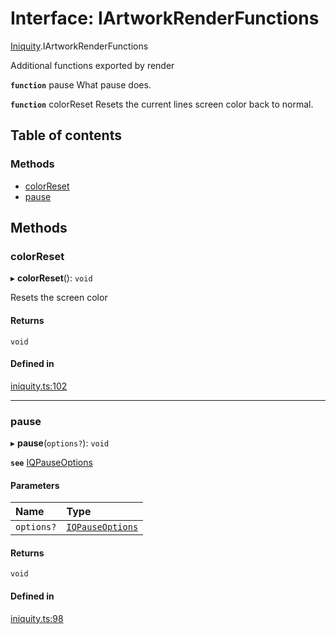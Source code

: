# Interface: IArtworkRenderFunctions

[Iniquity](../modules/Iniquity.md).IArtworkRenderFunctions

Additional functions exported by render

**`function`** pause What pause does.

**`function`** colorReset Resets the current lines screen color back to normal.

## Table of contents

### Methods

- [colorReset](Iniquity.IArtworkRenderFunctions.md#colorreset)
- [pause](Iniquity.IArtworkRenderFunctions.md#pause)

## Methods

### colorReset

▸ **colorReset**(): `void`

Resets the screen color

#### Returns

`void`

#### Defined in

[iniquity.ts:102](https://github.com/iniquitybbs/iniquity/blob/11fe461/packages/core/src/iniquity.ts#L102)

___

### pause

▸ **pause**(`options?`): `void`

**`see`** [IQPauseOptions](Iniquity.IQPauseOptions.md)

#### Parameters

| Name | Type |
| :------ | :------ |
| `options?` | [`IQPauseOptions`](Iniquity.IQPauseOptions.md) |

#### Returns

`void`

#### Defined in

[iniquity.ts:98](https://github.com/iniquitybbs/iniquity/blob/11fe461/packages/core/src/iniquity.ts#L98)
